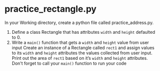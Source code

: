 # practice_rectangle.py

In your Working directory, create a python file called practice_address.py.

1. Define a class Rectangle that has attributes `width` and `height` defaulted to 0.
2. Write a `main()` function that gets a `width` and `height` value from user input  Create an instance of a Rectangle called `rect1` and assign values to its `width` and `height` attributes the values collected from user input.  Print out the area of `rect1`
based on it’s `width` and `height` attributes.  Don't forget to call your `main()` function to run your code 